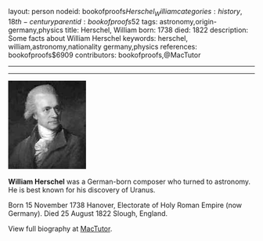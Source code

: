 layout: person
nodeid: bookofproofs$Herschel_William
categories: history,18th-century
parentid: bookofproofs$52
tags: astronomy,origin-germany,physics
title: Herschel, William
born: 1738
died: 1822
description: Some facts about William Herschel
keywords: herschel, william,astronomy,nationality germany,physics
references: bookofproofs$6909
contributors: bookofproofs,@MacTutor

---


---

![Herschel_William.jpg](https://github.com/bookofproofs/bookofproofs.github.io/blob/main/_sources/_assets/images/portraits/Herschel_William.jpg?raw=true)

**William Herschel** was a German-born composer who turned to astronomy. He is best known for his discovery of Uranus.

Born 15 November 1738 Hanover, Electorate of Holy Roman Empire (now Germany). Died 25 August 1822 Slough, England.


View full biography at [MacTutor](https://mathshistory.st-andrews.ac.uk/Biographies/Herschel_William/).